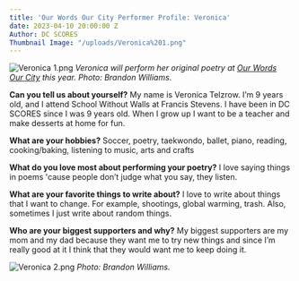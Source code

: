 ```yaml
---
title: 'Our Words Our City Performer Profile: Veronica'
date: 2023-04-10 20:00:00 Z
Author: DC SCORES
Thumbnail Image: "/uploads/Veronica%201.png"
---
```


![Veronica 1.png](/uploads/Veronica%201.png)
*Veronica will perform her original poetry at [Our Words Our City](https://owoc.dcscores.org/) this year. Photo: Brandon Williams.*













**Can you tell us about yourself?**
My name is Veronica Telzrow. I’m 9 years old, and I attend School Without Walls at Francis Stevens. I have been in DC SCORES since I was 9 years old. When I grow up I want to be a teacher and make desserts at home for fun.

**What are your hobbies?**
Soccer, poetry, taekwondo, ballet, piano, reading, cooking/baking, listening to music, arts and crafts 

**What do you love most about performing your poetry?**
I love saying things in poems 'cause people don’t judge what you say, they listen. 

**What are your favorite things to write about?**
I love to write about things that I want to change. For example, shootings, global warming, trash. Also, sometimes I just write about random things. 

**Who are your biggest supporters and why?**
My biggest supporters are my mom and my dad because they want me to try new things and since I’m really good at it I think that they would want me to keep doing it.

![Veronica 2.png](/uploads/Veronica%202.png)
*Photo: Brandon Williams.*